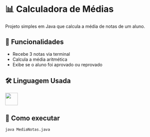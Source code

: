 # 📊 Calculadora de Médias

Projeto simples em Java que calcula a média de notas de um aluno.

## 🧠 Funcionalidades
- Recebe 3 notas via terminal
- Calcula a média aritmética
- Exibe se o aluno foi aprovado ou reprovado

## 🛠️ Linguagem Usada
<img src="https://upload.wikimedia.org/wikipedia/en/3/30/Java_programming_language_logo.svg" width="40"/>

## 🚀 Como executar
```bash
java MediaNotas.java
